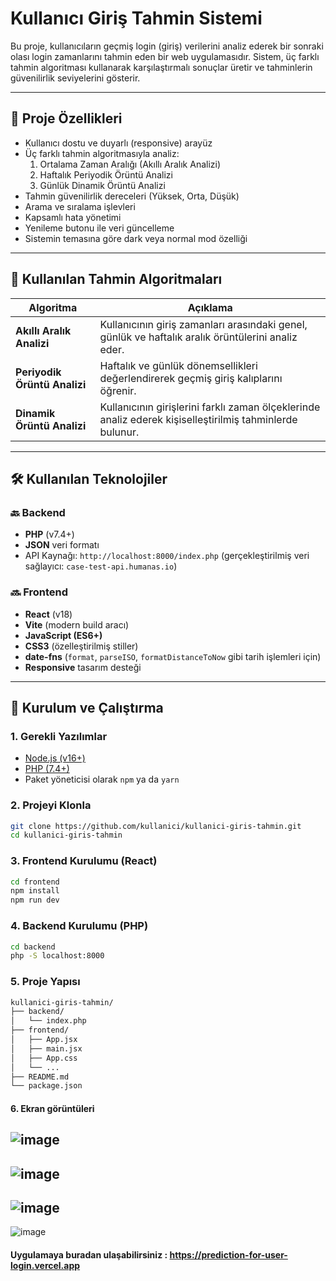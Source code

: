 # Kullanıcı Giriş Tahmin Sistemi

Bu proje, kullanıcıların geçmiş login (giriş) verilerini analiz ederek bir sonraki olası login zamanlarını tahmin eden bir web uygulamasıdır. Sistem, üç farklı tahmin algoritması kullanarak karşılaştırmalı sonuçlar üretir ve tahminlerin güvenilirlik seviyelerini gösterir.

---

## 🚀 Proje Özellikleri

- Kullanıcı dostu ve duyarlı (responsive) arayüz
- Üç farklı tahmin algoritmasıyla analiz:
  1. Ortalama Zaman Aralığı (Akıllı Aralık Analizi)
  2. Haftalık Periyodik Örüntü Analizi
  3. Günlük Dinamik Örüntü Analizi
- Tahmin güvenilirlik dereceleri (Yüksek, Orta, Düşük)
- Arama ve sıralama işlevleri
- Kapsamlı hata yönetimi
- Yenileme butonu ile veri güncelleme
- Sistemin temasına göre dark veya normal mod özelliği 
---

## 🧠 Kullanılan Tahmin Algoritmaları

| Algoritma | Açıklama |
|----------|----------|
| **Akıllı Aralık Analizi** | Kullanıcının giriş zamanları arasındaki genel, günlük ve haftalık aralık örüntülerini analiz eder. |
| **Periyodik Örüntü Analizi** | Haftalık ve günlük dönemsellikleri değerlendirerek geçmiş giriş kalıplarını öğrenir. |
| **Dinamik Örüntü Analizi** | Kullanıcının girişlerini farklı zaman ölçeklerinde analiz ederek kişiselleştirilmiş tahminlerde bulunur. |

---

## 🛠️ Kullanılan Teknolojiler

### 🔙 Backend

- **PHP** (v7.4+)
- **JSON** veri formatı
- API Kaynağı: `http://localhost:8000/index.php` (gerçekleştirilmiş veri sağlayıcı: `case-test-api.humanas.io`)

### 🔜 Frontend

- **React** (v18)
- **Vite** (modern build aracı)
- **JavaScript (ES6+)**
- **CSS3** (özelleştirilmiş stiller)
- **date-fns** (`format`, `parseISO`, `formatDistanceToNow` gibi tarih işlemleri için)
- **Responsive** tasarım desteği

---

## 📁 Kurulum ve Çalıştırma

### 1. Gerekli Yazılımlar

- [Node.js (v16+)](https://nodejs.org/)
- [PHP (7.4+)](https://www.php.net/)
- Paket yöneticisi olarak `npm` ya da `yarn`

### 2. Projeyi Klonla

```bash
git clone https://github.com/kullanici/kullanici-giris-tahmin.git
cd kullanici-giris-tahmin
```
### 3. Frontend Kurulumu (React)

```bash
cd frontend
npm install
npm run dev
```
### 4. Backend Kurulumu (PHP)

```bash
cd backend
php -S localhost:8000
```
### 5. Proje Yapısı

```bash
kullanici-giris-tahmin/
├── backend/
│   └── index.php
├── frontend/
│   ├── App.jsx
│   ├── main.jsx
│   ├── App.css
│   └── ...
├── README.md
└── package.json
```
#### 6. Ekran görüntüleri
![image](https://github.com/user-attachments/assets/2784f9fe-e9c0-4fbf-827c-912ed57dff47)
---
![image](https://github.com/user-attachments/assets/e7097810-3de5-41d6-b677-4a61ea8fe09f)
---
![image](https://github.com/user-attachments/assets/b96e4791-9761-4fcb-8d25-764b0cba4e70)
---
![image](https://github.com/user-attachments/assets/f1f95109-5c40-404d-9298-5e992f03fbd3)


#### Uygulamaya buradan ulaşabilirsiniz : https://prediction-for-user-login.vercel.app
